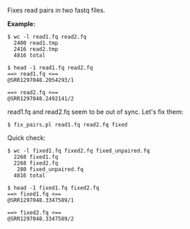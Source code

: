 Fixes read pairs in two fastq files.

__Example:__
```
$ wc -l read1.fq read2.fq
  2400 read1.tmp
  2416 read2.tmp
  4816 total
```
```
$ head -1 read1.fq read2.fq
==> read1.fq <==
@SRR1297048.2054293/1

==> read2.fq <==
@SRR1297048.2492141/2
```
read1.fq and read2.fq seem to be out of sync. Let's fix them:
```
$ fix_pairs.pl read1.fq read2.fq fixed
```
Quick check:
```
$ wc -l fixed1.fq fixed2.fq fixed_unpaired.fq
  2268 fixed1.fq
  2268 fixed2.fq
   280 fixed_unpaired.fq
  4816 total
```
```
$ head -1 fixed1.fq fixed2.fq
==> fixed1.fq <==
@SRR1297048.3347589/1

==> fixed2.fq <==
@SRR1297048.3347589/2
```



